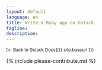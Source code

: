 ```yaml
---
layout: default
language: en
title: Write a Ruby app on Gstack
tagline:
description:
---
```

<small>[← Back to Gstack Docs]({{ site.baseurl }})</small>

{% include please-contribute.md %}
